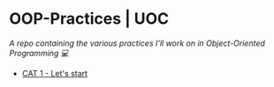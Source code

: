 <!-- *********************************************************************** -->
<!--                                                                         -->
<!--                                         =@@*   +@@+                     -->
<!--                                         =@@*   +@@+ :*%@@@%*:           -->
<!--                                         =@@*   =@@+.@@@=--%@@-          -->
<!--                                         :@@%. .#@@--@@*   +@@* .+%@@@   -->
<!-- README.md                                =%@@@@@@+ =@@*   =@@+.@@@+-=   -->
<!--                                            .---:   -@@#.  *@@--@@*      -->
<!-- By: aperez-b <aperez-b@uoc.edu>                     +@@@@@@@* +@@+      -->
<!--                                                       :-==:.  -@@#      -->
<!-- Created: 2023/03/19 14:56:18 by aperez-b                       +@@@%@   -->
<!-- Updated: 2023/03/20 19:24:44 by aperez-b                                -->
<!--                                                                         -->
<!-- *********************************************************************** -->

# OOP-Practices | UOC

*A repo containing the various practices I'll work on in Object-Oriented Programming 💻*

- [CAT 1 - Let's start](./CAT%201%20-%20Let's%20start)
